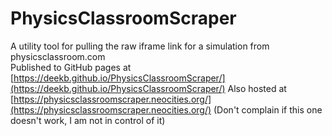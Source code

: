 # PhysicsClassroomScraper
A utility tool for pulling the raw iframe link for a simulation from physicsclassroom.com\
Published to GitHub pages at [https://deekb.github.io/PhysicsClassroomScraper/](https://deekb.github.io/PhysicsClassroomScraper/)
Also hosted at [https://physicsclassroomscraper.neocities.org/](https://physicsclassroomscraper.neocities.org/) (Don't complain if this one doesn't work, I am not in control of it)
